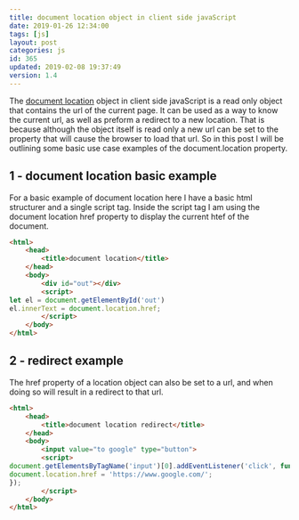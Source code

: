 ```yaml
---
title: document location object in client side javaScript
date: 2019-01-26 12:34:00
tags: [js]
layout: post
categories: js
id: 365
updated: 2019-02-08 19:37:49
version: 1.4
---
```


The [document location](https://developer.mozilla.org/en-US/docs/Web/API/Document/location) object in client side javaScript is a read only object that contains the url of the current page. It can be used as a way to know the current url, as well as preform a redirect to a new location. That is because although the object itself is read only a new url can be set to the property that will cause the browser to load that url. So in this post I will be outlining some basic use case examples of the document.location property.

<!-- more -->

## 1 - document location basic example

For a basic example of document location here I have a basic html structurer and a single script tag. Inside the script tag I am using the document location href property to display the current htef of the document.

```html
<html>
    <head>
        <title>document location</title>
    </head>
    <body>
        <div id="out"></div>
        <script>
let el = document.getElementById('out')
el.innerText = document.location.href;
        </script>
    </body>
</html>
```

## 2 - redirect example

The href property of a location object can also be set to a url, and when doing so will result in a redirect to that url.

```html
<html>
    <head>
        <title>document location redirect</title>
    </head>
    <body>
        <input value="to google" type="button">
        <script>
document.getElementsByTagName('input')[0].addEventListener('click', function(){
document.location.href = 'https://www.google.com/';
});
        </script>
    </body>
</html>
```
